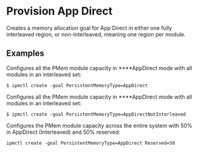 # Provision App Direct

Creates a memory allocation goal for App Direct in either one fully interleaved region, or non-interleaved, meaning one region per module.

## **Examples**

Configures all the PMem module capacity in ****AppDirect mode with all modules in an interleaved set:

```text
$ ipmctl create -goal PersistentMemoryType=AppDirect
```

Configures all the PMem module capacity in ****AppDirect mode with all modules in an interleaved set:

```text
$ ipmctl create -goal PersistentMemoryType=AppDirectNotInterleaved
```

Configures the PMem module capacity across the entire system with 50% in AppDirect \(Interleaved\) and 50% reserved:

```text
ipmctl create -goal PersistentMemoryType=AppDirect Reserved=50
```


